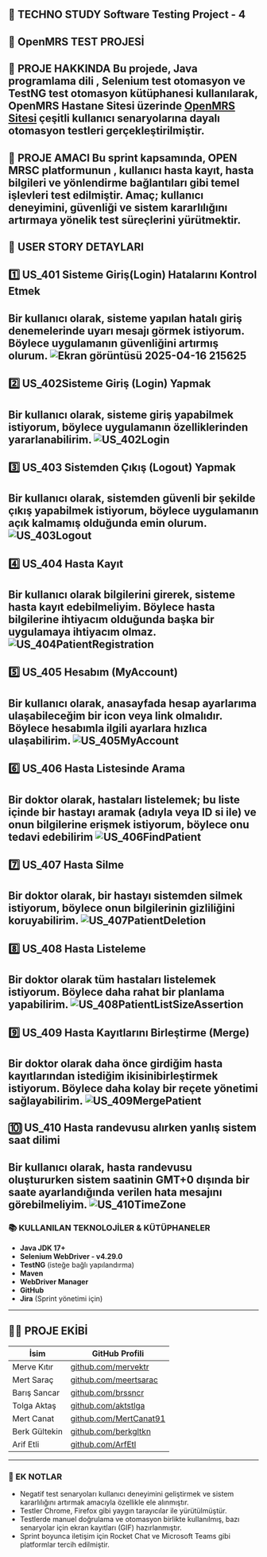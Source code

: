 🧪 TECHNO STUDY Software Testing Project - 4
---
🎯 OpenMRS TEST PROJESİ
---
📝 PROJE HAKKINDA
Bu projede, Java programlama dili , Selenium test otomasyon ve TestNG test otomasyon kütüphanesi kullanılarak, OpenMRS Hastane Sitesi üzerinde [OpenMRS Sitesi](https://openmrs.org/tr/) çeşitli kullanıcı senaryolarına dayalı otomasyon testleri gerçekleştirilmiştir.
---
📌 PROJE AMACI
Bu sprint kapsamında, OPEN MRSC platformunun , kullanıcı hasta kayıt, hasta bilgileri ve yönlendirme bağlantıları gibi temel işlevleri test edilmiştir. Amaç; kullanıcı deneyimini, güvenliği ve sistem kararlılığını artırmaya yönelik test süreçlerini yürütmektir.
---
🧩 USER STORY DETAYLARI
---
1️⃣ US_401 Sisteme Giriş(Login) Hatalarını Kontrol Etmek
---
Bir kullanıcı olarak, sisteme yapılan hatalı giriş denemelerinde uyarı mesajı görmek istiyorum. Böylece uygulamanın güvenliğini artırmış olurum.
![Ekran görüntüsü 2025-04-16 215625](https://github.com/user-attachments/assets/eb2b1f42-5640-4aa0-b9a1-a7fd48ec62a7)
---
2️⃣ US_402Sisteme Giriş (Login) Yapmak
---
Bir kullanıcı olarak, sisteme giriş yapabilmek istiyorum, böylece uygulamanın özelliklerinden yararlanabilirim.
![US_402Login](https://github.com/user-attachments/assets/5a4eb53d-0d72-4b87-bbbc-43cb6cef6244)
---
3️⃣ US_403 Sistemden Çıkış (Logout) Yapmak
---
Bir kullanıcı olarak, sistemden güvenli bir şekilde çıkış yapabilmek istiyorum, böylece uygulamanın açık kalmamış olduğunda emin olurum.
![US_403Logout](https://github.com/user-attachments/assets/78add89c-2398-46d1-8fb7-b5ef413f44ba)
---
4️⃣ US_404 Hasta Kayıt
---
Bir kullanıcı olarak bilgilerini girerek, sisteme hasta kayıt edebilmeliyim. Böylece hasta bilgilerine ihtiyacım olduğunda başka bir uygulamaya ihtiyacım olmaz.
![US_404PatientRegistration](https://github.com/user-attachments/assets/380bdaf5-60b3-4a17-9c41-eb8a23503ac6)
---
5️⃣ US_405 Hesabım (MyAccount)
---
Bir kullanıcı olarak, anasayfada hesap ayarlarıma ulaşabileceğim bir icon veya link olmalıdır. Böylece hesabımla ilgili ayarlara hızlıca ulaşabilirim.
![US_405MyAccount](https://github.com/user-attachments/assets/89748178-4cf6-4f8e-965d-faf57a81cc1f)
---
6️⃣ US_406 Hasta Listesinde Arama
---
Bir doktor olarak, hastaları listelemek; bu liste içinde bir hastayı aramak (adıyla veya ID si ile) ve onun bilgilerine erişmek istiyorum, böylece onu tedavi edebilirim
![US_406FindPatient](https://github.com/user-attachments/assets/c04887e3-8887-40f4-b294-f281066e9edd)
---
7️⃣ US_407 Hasta Silme
---
Bir doktor olarak, bir hastayı sistemden silmek istiyorum, böylece onun bilgilerinin gizliliğini koruyabilirim.
![US_407PatientDeletion](https://github.com/user-attachments/assets/79ed8423-5d70-4f96-8979-6330459b793e)
---
8️⃣ US_408 Hasta Listeleme
---
Bir doktor olarak tüm hastaları listelemek istiyorum. Böylece daha rahat bir planlama yapabilirim.
![US_408PatientListSizeAssertion](https://github.com/user-attachments/assets/44e0c387-3657-4532-991c-18e40d03694b)
---
9️⃣ US_409 Hasta Kayıtlarını Birleştirme (Merge)
---
Bir doktor olarak daha önce girdiğim hasta kayıtlarından istediğim ikisinibirleştirmek istiyorum. Böylece daha kolay bir reçete yönetimi sağlayabilirim.
![US_409MergePatient](https://github.com/user-attachments/assets/5bb18511-fb70-48da-98f4-16eb551654c8)
---
🔟 US_410 Hasta randevusu alırken yanlış sistem saat dilimi
---
Bir kullanıcı olarak, hasta randevusu oluştururken sistem saatinin GMT+0 dışında bir saate ayarlandığında verilen hata mesajını görebilmeliyim. 
![US_410TimeZone](https://github.com/user-attachments/assets/217e9077-0a35-4c14-bffe-586edfeb80e4)
---
 
### 📚 KULLANILAN TEKNOLOJİLER & KÜTÜPHANELER  
- **Java JDK 17+**  
- **Selenium WebDriver - v4.29.0**  
- **TestNG** (isteğe bağlı yapılandırma)  
- **Maven**  
- **WebDriver Manager**  
- **GitHub**  
- **Jira** (Sprint yönetimi için)  
---
👨‍💻 PROJE EKİBİ
---
| İsim           | GitHub Profili                             |
|----------------|---------------------------------------------|
| Merve Kıtır     | [github.com/mervektr](https://github.com/mervektr)         |
| Mert Saraç      | [github.com/meertsarac](https://github.com/meertsarac)     |
| Barış Sancar    | [github.com/brssncr](https://github.com/brssncr)           |
| Tolga Aktaş     | [github.com/aktstlga](https://github.com/aktstlga)         |
| Mert Canat      | [github.com/MertCanat91](https://github.com/MertCanat91)   |
| Berk Gültekin   | [github.com/berkgltkn](https://github.com/berkgltkn)       |
| Arif Etli       | [github.com/ArfEtl](https://github.com/ArfEtl)             |
---
### 🔁 EK NOTLAR  
- Negatif test senaryoları kullanıcı deneyimini geliştirmek ve sistem kararlılığını artırmak amacıyla özellikle ele alınmıştır.  
- Testler Chrome, Firefox gibi yaygın tarayıcılar ile yürütülmüştür.  
- Testlerde manuel doğrulama ve otomasyon birlikte kullanılmış, bazı senaryolar için ekran kayıtları (GIF) hazırlanmıştır.  
- Sprint boyunca iletişim için Rocket Chat ve Microsoft Teams gibi platformlar tercih edilmiştir.  
